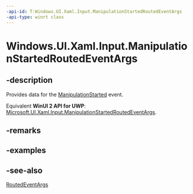 ```yaml
---
-api-id: T:Windows.UI.Xaml.Input.ManipulationStartedRoutedEventArgs
-api-type: winrt class
---
```


<!-- Class syntax.
public class ManipulationStartedRoutedEventArgs : Windows.UI.Xaml.RoutedEventArgs, Windows.UI.Xaml.Input.IManipulationStartedRoutedEventArgs
-->

# Windows.UI.Xaml.Input.ManipulationStartedRoutedEventArgs

## -description
Provides data for the [ManipulationStarted](../windows.ui.xaml/uielement_manipulationstarted.md) event.

Equivalent **WinUI 2 API for UWP**: [Microsoft.UI.Xaml.Input.ManipulationStartedRoutedEventArgs](/windows/winui/api/microsoft.ui.xaml.input.manipulationstartedroutedeventargs).

## -remarks

## -examples

## -see-also
[RoutedEventArgs](../windows.ui.xaml/routedeventargs.md)
